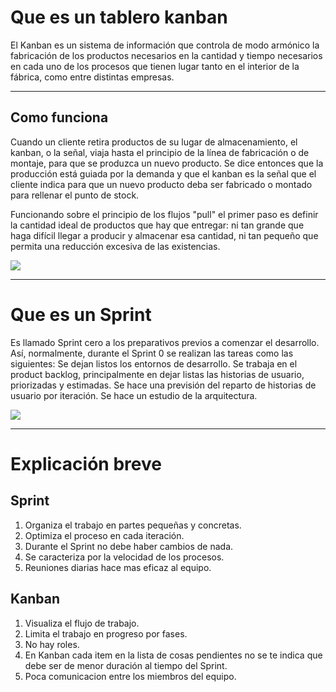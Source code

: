 # Que es un tablero kanban

El Kanban es un sistema de información que controla de modo armónico la fabricación de los productos necesarios en la cantidad y tiempo necesarios en cada uno de los procesos que tienen lugar tanto en el interior de la fábrica, como entre distintas empresas.
***
## Como funciona

Cuando un cliente retira productos de su lugar de almacenamiento, el kanban, o la señal, viaja hasta el principio de la línea de fabricación o de montaje, para que se produzca un nuevo producto. Se dice entonces que la producción está guiada por la demanda y que el kanban es la señal que el cliente indica para que un nuevo producto deba ser fabricado o montado para rellenar el punto de stock.

Funcionando sobre el principio de los flujos "pull" el primer paso es definir la cantidad ideal de productos que hay que entregar: ni tan grande que haga difícil llegar a producir y almacenar esa cantidad, ni tan pequeño que permita una reducción excesiva de las existencias.

![](https://upload.wikimedia.org/wikipedia/commons/thumb/b/bd/Kanban_esp.png/600px-Kanban_esp.png)
***

# Que es un Sprint

Es llamado Sprint cero a los preparativos previos a comenzar el desarrollo. Así, normalmente, durante el Sprint 0 se realizan las tareas como las siguientes:
Se dejan listos los entornos de desarrollo.
Se trabaja en el product backlog, principalmente en dejar listas las historias de usuario, priorizadas y estimadas.
Se hace una previsión del reparto de historias de usuario por iteración.
Se hace un estudio de la arquitectura.

![](https://www.capgemini.com/sites/default/files/technology-blog/files/2011/05/Grafx-Scrum-Sprint.png)

***

# Explicación   breve

## Sprint
1. Organiza el trabajo en partes pequeñas y concretas.
2. Optimiza el proceso en cada iteración.
3. Durante el Sprint no debe haber cambios de nada.
4. Se caracteriza por la velocidad de los procesos.
5. Reuniones diarias hace mas eficaz al equipo.

## Kanban
1. Visualiza el flujo de trabajo.
2. Limita el trabajo en progreso por fases.
3. No hay roles.
4. En Kanban cada item en la lista de cosas pendientes no se te indica que debe ser de menor duración al tiempo del Sprint.
5. Poca comunicacion entre los miembros del equipo.
